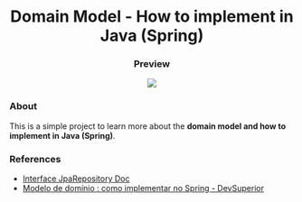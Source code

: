<h1 align="center">
    Domain Model - How to implement in Java (Spring)
</h1>
<h3 align="center">
    Preview
</h3>
<p align="center"><img src="src/to_readme/domainmodel.gif"></p>
<h3>
    About
</h3>
<p>
    This is a simple project to learn more about the <strong>domain model and how to implement in Java (Spring)</strong>. 
</p>
<h3>
    References
</h3>
<ul>
    <li><a href="https://docs.spring.io/spring-data/jpa/docs/current/api/org/springframework/data/jpa/repository/JpaRepository.html">Interface JpaRepository Doc</a></li>
    <li><a href="https://www.youtube.com/watch?v=OX5MmJrFTdw">Modelo de domínio : como implementar no Spring - DevSuperior</a></li>
</ul>








